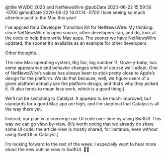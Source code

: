 @title WWDC 2020 and NetNewsWire
@pubDate 2020-06-22 15:59:50 -0700
@modDate 2020-06-22 16:01:14 -0700
I love seeing so much attention paid to the Mac this year!

I’ve applied for a Developer Transition Kit for NetNewsWire. My thinking: since NetNewsWire is open source, other developers can, and do, look at the code to help them write Mac apps. The sooner we have NetNewsWire updated, the sooner it’s available as an example for other developers.

Other thoughts…

The new Mac operating system, Big Sur, big number 11, Onze-y-baby, has some appearance and behavior changes which of course we’ll adopt. One of NetNewsWire’s values has always been to stick pretty close to Apple’s design for the platform. We do that because, well, we figure users of a given platform actually *like* the platform design, and that’s why they picked it. (It also tends to mean less work, which is a good thing.)

We’ll not be switching to Catalyst. It appears to be much-improved, but standards for a good Mac app are high, and I’m skeptical that Catalyst is all the way there yet.

Instead, our plan is to converge our UI code over time by using SwiftUI. This way we can go view-by-view. (It’s worth noting that we already do share some UI code: the article view is mostly shared, for instance, even without using SwiftUI or Catalyst.)

I’m looking forward to the rest of the week. I especially want to hear more about the new outline view in SwiftUI. 🐣🐥
